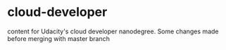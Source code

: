 # cloud-developer
content for Udacity's cloud developer nanodegree.
Some changes made before merging with master branch

